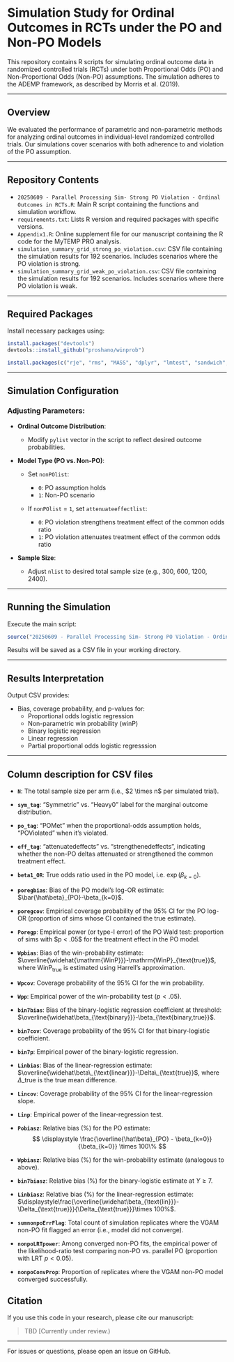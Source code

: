 # Simulation Study for Ordinal Outcomes in RCTs under the PO and Non-PO Models

This repository contains R scripts for simulating ordinal outcome data in randomized controlled trials (RCTs) under both Proportional Odds (PO) and Non-Proportional Odds (Non-PO) assumptions. The simulation adheres to the ADEMP framework, as described by Morris et al. (2019).

---

## Overview

We evaluated the performance of parametric and non-parametric methods for analyzing ordinal outcomes in individual-level randomized controlled trials. Our simulations cover scenarios with both adherence to and violation of the PO assumption.

---

## Repository Contents

- `20250609 - Parallel Processing Sim- Strong PO Violation - Ordinal Outcomes in RCTs.R`: Main R script containing the functions and simulation workflow.
- `requirements.txt`: Lists R version and required packages with specific versions.
- `Appendix1.R`: Online supplement file for our manuscript containing the R code for the MyTEMP PRO analysis.
- `simulation_summary_grid_strong_po_violation.csv`: CSV file containing the simulation results for 192 scenarios. Includes scenarios where the PO violation is strong.
- `simulation_summary_grid_weak_po_violation.csv`: CSV file containing the simulation results for 192 scenarios. Includes scenarios where there PO violation is weak.

---

## Required Packages

Install necessary packages using:

```R
install.packages("devtools")
devtools::install_github("proshano/winprob")

install.packages(c("rje", "rms", "MASS", "dplyr", "lmtest", "sandwich", "VGAM", "beepr", "future", "future.apply", "progressr"))
```

---

## Simulation Configuration

### Adjusting Parameters:

- **Ordinal Outcome Distribution**:
  - Modify `pylist` vector in the script to reflect desired outcome probabilities.

- **Model Type (PO vs. Non-PO)**:
  - Set `nonPOlist`:
    - `0`: PO assumption holds
    - `1`: Non-PO scenario

  - If `nonPOlist` = `1`, set `attenuateeffectlist`:
    - `0`: PO violation strengthens treatment effect of the common odds ratio
    - `1`: PO violation attenuates treatment effect of the common odds ratio

- **Sample Size**:
  - Adjust `nlist` to desired total sample size (e.g., 300, 600, 1200, 2400).

---

## Running the Simulation

Execute the main script:

```R
source("20250609 - Parallel Processing Sim- Strong PO Violation - Ordinal Outcomes in RCTs.R")
```

Results will be saved as a CSV file in your working directory.

---

## Results Interpretation

Output CSV provides:
- Bias, coverage probability, and p-values for:
  - Proportional odds logistic regression
  - Non-parametric win probability (winP)
  - Binary logistic regression
  - Linear regression
  - Partial proportional odds logistic regresssion

---

## Column description for CSV files
* **`N`**: The total sample size per arm (i.e., \$2 \times n\$ per simulated trial).
* **`sym_tag`**: “Symmetric” vs. “Heavy0” label for the marginal outcome distribution.
* **`po_tag`**: “POMet” when the proportional-odds assumption holds, “POViolated” when it’s violated.
* **`eff_tag`**: “attenuatedeffects” vs. “strengthenedeffects”, indicating whether the non-PO deltas attenuated or strengthened the common treatment effect.
* **`beta1_OR`**: True odds ratio used in the PO model, i.e. $\exp(\beta_{k=0})$.
* **`poregbias`**: Bias of the PO model’s log-OR estimate: $\bar{\hat\beta}_{PO}-\beta_{k=0}$.
* **`poregcov`**: Empirical coverage probability of the 95% CI for the PO log-OR (proportion of sims whose CI contained the true estimate).
* **`Poregp`**: Empirical power (or type-I error) of the PO Wald test: proportion of sims with \$p < .05\$ for the treatment effect in the PO model.
* **`Wpbias`**: Bias of the win-probability estimate: $\overline{\widehat{\mathrm{WinP}}}-\mathrm{WinP}_{\text{true}}$, where $\mathrm{WinP}_{\text{true}}$ is estimated using Harrell’s approximation.
* **`Wpcov`**: Coverage probability of the 95% CI for the win probability.
* **`Wpp`**: Empirical power of the win-probability test ($p < .05$).
* **`bin7bias`**: Bias of the binary-logistic regression coefficient at threshold: $\overline{\widehat\beta_{\text{binary}}}-\beta_{\text{binary,true}}$.
* **`bin7cov`**: Coverage probability of the 95% CI for that binary-logistic coefficient.
* **`bin7p`**: Empirical power of the binary-logistic regression.
* **`Linbias`**: Bias of the linear-regression estimate: $\overline{\widehat\beta\_{\text{linear}}}-\Delta\_{\text{true}}$, where $\Delta\_{\text{true}}$ is the true mean difference.
* **`Lincov`**: Coverage probability of the 95% CI for the linear-regression slope.
* **`Linp`**: Empirical power of the linear-regression test.
* **`Pobiasz`**: Relative bias (\%) for the PO estimate:
$$
\displaystyle
\frac{\overline{\hat\beta}_{PO} - \beta_{k=0}}{\beta_{k=0}} \times 100\%
$$

* **`Wpbiasz`**: Relative bias (%) for the win-probability estimate (analogous to above).
* **`bin7biasz`**: Relative bias (%) for the binary-logistic estimate at $Y\ge7$.
* **`Linbiasz`**: Relative bias (%) for the linear-regression estimate: $\displaystyle\frac{\overline{\widehat\beta_{\text{lin}}}-\Delta_{\text{true}}}{\Delta_{\text{true}}}\times 100%$.
* **`sumnonpoErrFlag`**: Total count of simulation replicates where the VGAM non-PO fit flagged an error (i.e., model did not converge).
* **`nonpoLRTpower`**: Among converged non-PO fits, the empirical power of the likelihood-ratio test comparing non-PO vs. parallel PO (proportion with LRT $p < 0.05$).
* **`nonpoConvProp`**: Proportion of replicates where the VGAM non-PO model converged successfully.

## Citation

If you use this code in your research, please cite our manuscript:

> TBD [Currently under review.)

---

For issues or questions, please open an issue on GitHub.

